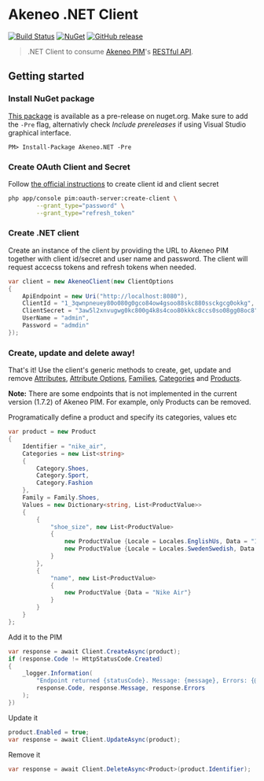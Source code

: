 # Akeneo .NET Client

[![Build Status](https://img.shields.io/appveyor/ci/pardahlman/rawrabbit.svg?style=flat-square)](https://ci.appveyor.com/project/pardahlman/rawrabbit) [![NuGet](https://img.shields.io/nuget/v/Akeneo.Net.svg?style=flat-square)](https://www.nuget.org/packages/Akeneo.NET) [![GitHub release](https://img.shields.io/github/release/pardahlman/akeneo-csharp.svg?style=flat-square)](https://github.com/pardahlman/akeneo-csharp/releases/latest)

> .NET Client to consume [Akeneo PIM](https://www.akeneo.com/)'s [RESTful API](api.akeneo.com).

## Getting started

### Install NuGet package

[This package](https://www.nuget.org/packages/Akeneo.NET/) is available as a pre-release on nuget.org. Make sure to add the `-Pre` flag, alternativly check _Include prereleases_ if using Visual Studio graphical interface.

```nuget
PM> Install-Package Akeneo.NET -Pre 
```

### Create OAuth Client and Secret

Follow [the official instructions](https://api.akeneo.com/documentation/security.html#create-an-oauth-client) to create client id and client secret

```bash
php app/console pim:oauth-server:create-client \
        --grant_type="password" \
        --grant_type="refresh_token"
```

### Create .NET client

Create an instance of the client by providing the URL to Akeneo PIM together with client id/secret and user name and password. The client will request accecss tokens and refresh tokens when needed.

```csharp
var client = new AkeneoClient(new ClientOptions
{
    ApiEndpoint = new Uri("http://localhost:8080"),
    ClientId = "1_3qwnpneuey80o080g0gco84ow4gsoo88skc880ssckgcg0okkg",
    ClientSecret = "3aw5l2xnvugwg0kc800g4k8s4coo80kkkc8ccs0so08gg08oc8",
    UserName = "admin",
    Password = "admdin"
});
```

### Create, update and delete away!

That's it! Use the client's generic methods to create, get, update and remove [Attributes](https://api.akeneo.com/api-reference.html#Attributes), [Attribute Options](https://api.akeneo.com/api-reference.html#Attributeoptions), [Families](https://api.akeneo.com/api-reference.html#Families), [Categories](https://api.akeneo.com/api-reference.html#Categories) and [Products](https://api.akeneo.com/api-reference.html#Products).

**Note:** There are some endpoints that is not implemented in the current version (1.7.2) of Akeneo PIM. For example, only Products can be removed.

Programatically define a product and specify its categories, values etc

```csharp
var product = new Product
{
    Identifier = "nike_air",
    Categories = new List<string>
    {
        Category.Shoes,
        Category.Sport,
        Category.Fashion
    },
    Family = Family.Shoes,
    Values = new Dictionary<string, List<ProductValue>>
    {
        {
            "shoe_size", new List<ProductValue>
            {
                new ProductValue {Locale = Locales.EnglishUs, Data = "10"},
                new ProductValue {Locale = Locales.SwedenSwedish, Data = "42"},
            }
        },
        {
            "name", new List<ProductValue>
            {
                new ProductValue {Data = "Nike Air"}
            }
        }
    }
};
```

Add it to the PIM

```csharp
var response = await Client.CreateAsync(product);
if (response.Code != HttpStatusCode.Created)
{
    _logger.Information(
        "Endpoint returned {statusCode}. Message: {message}, Errors: {@errors}",
        response.Code, response.Message, response.Errors
    );
})
```

Update it

```csharp
product.Enabled = true;
var response = await Client.UpdateAsync(product);
```

Remove it 

```csharp
var response = await Client.DeleteAsync<Product>(product.Identifier);
```